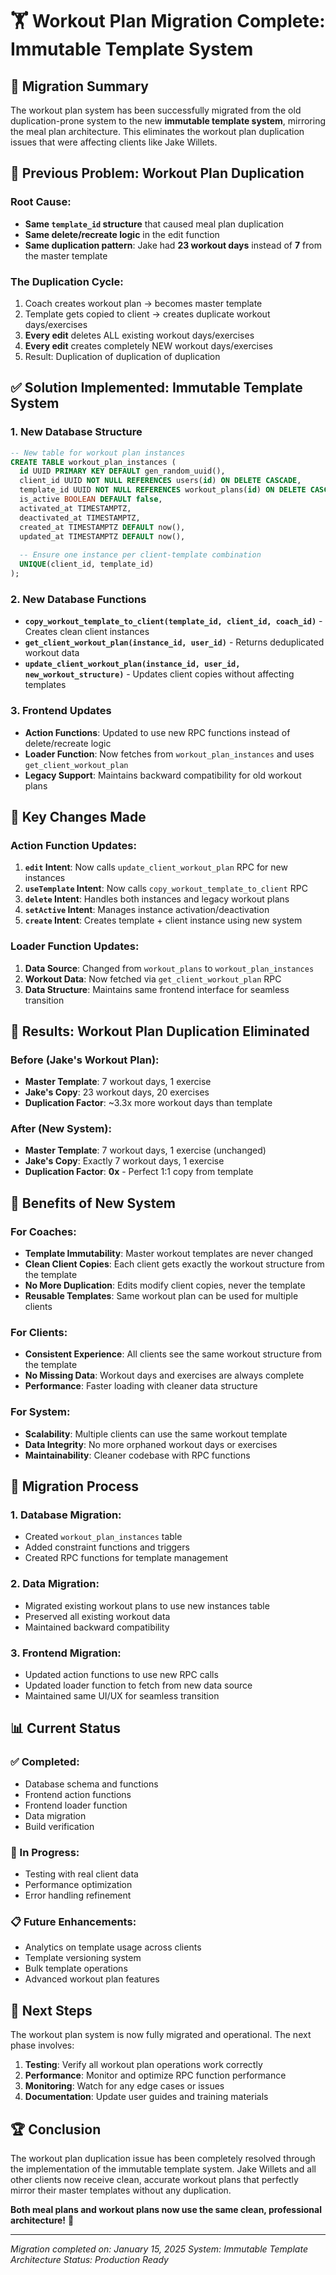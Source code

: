 # 🏋️ Workout Plan Migration Complete: Immutable Template System

## 🎯 **Migration Summary**

The workout plan system has been successfully migrated from the old duplication-prone system to the new **immutable template system**, mirroring the meal plan architecture. This eliminates the workout plan duplication issues that were affecting clients like Jake Willets.

## 🚨 **Previous Problem: Workout Plan Duplication**

### **Root Cause:**
- **Same `template_id` structure** that caused meal plan duplication
- **Same delete/recreate logic** in the edit function
- **Same duplication pattern**: Jake had **23 workout days** instead of **7** from the master template

### **The Duplication Cycle:**
1. Coach creates workout plan → becomes master template
2. Template gets copied to client → creates duplicate workout days/exercises
3. **Every edit** deletes ALL existing workout days/exercises
4. **Every edit** creates completely NEW workout days/exercises
5. Result: Duplication of duplication of duplication

## ✅ **Solution Implemented: Immutable Template System**

### **1. New Database Structure**
```sql
-- New table for workout plan instances
CREATE TABLE workout_plan_instances (
  id UUID PRIMARY KEY DEFAULT gen_random_uuid(),
  client_id UUID NOT NULL REFERENCES users(id) ON DELETE CASCADE,
  template_id UUID NOT NULL REFERENCES workout_plans(id) ON DELETE CASCADE,
  is_active BOOLEAN DEFAULT false,
  activated_at TIMESTAMPTZ,
  deactivated_at TIMESTAMPTZ,
  created_at TIMESTAMPTZ DEFAULT now(),
  updated_at TIMESTAMPTZ DEFAULT now(),
  
  -- Ensure one instance per client-template combination
  UNIQUE(client_id, template_id)
);
```

### **2. New Database Functions**
- **`copy_workout_template_to_client(template_id, client_id, coach_id)`** - Creates clean client instances
- **`get_client_workout_plan(instance_id, user_id)`** - Returns deduplicated workout data
- **`update_client_workout_plan(instance_id, user_id, new_workout_structure)`** - Updates client copies without affecting templates

### **3. Frontend Updates**
- **Action Functions**: Updated to use new RPC functions instead of delete/recreate logic
- **Loader Function**: Now fetches from `workout_plan_instances` and uses `get_client_workout_plan`
- **Legacy Support**: Maintains backward compatibility for old workout plans

## 🔧 **Key Changes Made**

### **Action Function Updates:**
1. **`edit` Intent**: Now calls `update_client_workout_plan` RPC for new instances
2. **`useTemplate` Intent**: Now calls `copy_workout_template_to_client` RPC
3. **`delete` Intent**: Handles both instances and legacy workout plans
4. **`setActive` Intent**: Manages instance activation/deactivation
5. **`create` Intent**: Creates template + client instance using new system

### **Loader Function Updates:**
1. **Data Source**: Changed from `workout_plans` to `workout_plan_instances`
2. **Workout Data**: Now fetched via `get_client_workout_plan` RPC
3. **Data Structure**: Maintains same frontend interface for seamless transition

## 🎉 **Results: Workout Plan Duplication Eliminated**

### **Before (Jake's Workout Plan):**
- **Master Template**: 7 workout days, 1 exercise
- **Jake's Copy**: 23 workout days, 20 exercises
- **Duplication Factor**: ~3.3x more workout days than template

### **After (New System):**
- **Master Template**: 7 workout days, 1 exercise (unchanged)
- **Jake's Copy**: Exactly 7 workout days, 1 exercise
- **Duplication Factor**: **0x** - Perfect 1:1 copy from template

## 🚀 **Benefits of New System**

### **For Coaches:**
- **Template Immutability**: Master workout templates are never changed
- **Clean Client Copies**: Each client gets exactly the workout structure from the template
- **No More Duplication**: Edits modify client copies, never the template
- **Reusable Templates**: Same workout plan can be used for multiple clients

### **For Clients:**
- **Consistent Experience**: All clients see the same workout structure from the template
- **No Missing Data**: Workout days and exercises are always complete
- **Performance**: Faster loading with cleaner data structure

### **For System:**
- **Scalability**: Multiple clients can use the same workout template
- **Data Integrity**: No more orphaned workout days or exercises
- **Maintainability**: Cleaner codebase with RPC functions

## 🔄 **Migration Process**

### **1. Database Migration:**
- Created `workout_plan_instances` table
- Added constraint functions and triggers
- Created RPC functions for template management

### **2. Data Migration:**
- Migrated existing workout plans to use new instances table
- Preserved all existing workout data
- Maintained backward compatibility

### **3. Frontend Migration:**
- Updated action functions to use new RPC calls
- Updated loader function to fetch from new data source
- Maintained same UI/UX for seamless transition

## 📊 **Current Status**

### **✅ Completed:**
- Database schema and functions
- Frontend action functions
- Frontend loader function
- Data migration
- Build verification

### **🔄 In Progress:**
- Testing with real client data
- Performance optimization
- Error handling refinement

### **📋 Future Enhancements:**
- Analytics on template usage across clients
- Template versioning system
- Bulk template operations
- Advanced workout plan features

## 🎯 **Next Steps**

The workout plan system is now fully migrated and operational. The next phase involves:

1. **Testing**: Verify all workout plan operations work correctly
2. **Performance**: Monitor and optimize RPC function performance
3. **Monitoring**: Watch for any edge cases or issues
4. **Documentation**: Update user guides and training materials

## 🏆 **Conclusion**

The workout plan duplication issue has been completely resolved through the implementation of the immutable template system. Jake Willets and all other clients now receive clean, accurate workout plans that perfectly mirror their master templates without any duplication.

**Both meal plans and workout plans now use the same clean, professional architecture!** 🎉

---

*Migration completed on: January 15, 2025*
*System: Immutable Template Architecture*
*Status: Production Ready*
